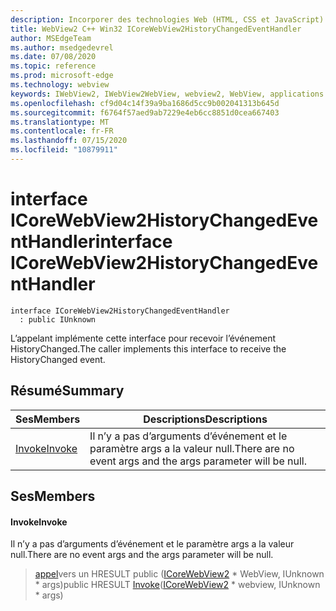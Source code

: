 ```yaml
---
description: Incorporer des technologies Web (HTML, CSS et JavaScript) dans vos applications natives avec le contrôle Microsoft Edge WebView2
title: WebView2 C++ Win32 ICoreWebView2HistoryChangedEventHandler
author: MSEdgeTeam
ms.author: msedgedevrel
ms.date: 07/08/2020
ms.topic: reference
ms.prod: microsoft-edge
ms.technology: webview
keywords: IWebView2, IWebView2WebView, webview2, WebView, applications Win32, Win32, Edge, ICoreWebView2, ICoreWebView2Controller, contrôle de navigateur, html Edge, ICoreWebView2HistoryChangedEventHandler
ms.openlocfilehash: cf9d04c14f39a9ba1686d5cc9b002041313b645d
ms.sourcegitcommit: f6764f57aed9ab7229e4eb6cc8851d0cea667403
ms.translationtype: MT
ms.contentlocale: fr-FR
ms.lasthandoff: 07/15/2020
ms.locfileid: "10879911"
---
```

# <span data-ttu-id="95c98-104">interface ICoreWebView2HistoryChangedEventHandler</span><span class="sxs-lookup"><span data-stu-id="95c98-104">interface ICoreWebView2HistoryChangedEventHandler</span></span> 

```
interface ICoreWebView2HistoryChangedEventHandler
  : public IUnknown
```

<span data-ttu-id="95c98-105">L’appelant implémente cette interface pour recevoir l’événement HistoryChanged.</span><span class="sxs-lookup"><span data-stu-id="95c98-105">The caller implements this interface to receive the HistoryChanged event.</span></span>

## <span data-ttu-id="95c98-106">Résumé</span><span class="sxs-lookup"><span data-stu-id="95c98-106">Summary</span></span>

 <span data-ttu-id="95c98-107">Ses</span><span class="sxs-lookup"><span data-stu-id="95c98-107">Members</span></span>                        | <span data-ttu-id="95c98-108">Descriptions</span><span class="sxs-lookup"><span data-stu-id="95c98-108">Descriptions</span></span>
--------------------------------|---------------------------------------------
[<span data-ttu-id="95c98-109">Invoke</span><span class="sxs-lookup"><span data-stu-id="95c98-109">Invoke</span></span>](#invoke) | <span data-ttu-id="95c98-110">Il n’y a pas d’arguments d’événement et le paramètre args a la valeur null.</span><span class="sxs-lookup"><span data-stu-id="95c98-110">There are no event args and the args parameter will be null.</span></span>

## <span data-ttu-id="95c98-111">Ses</span><span class="sxs-lookup"><span data-stu-id="95c98-111">Members</span></span>

#### <span data-ttu-id="95c98-112">Invoke</span><span class="sxs-lookup"><span data-stu-id="95c98-112">Invoke</span></span> 

<span data-ttu-id="95c98-113">Il n’y a pas d’arguments d’événement et le paramètre args a la valeur null.</span><span class="sxs-lookup"><span data-stu-id="95c98-113">There are no event args and the args parameter will be null.</span></span>

> <span data-ttu-id="95c98-114">[appel](#invoke)vers un HRESULT public ([ICoreWebView2](icorewebview2.md) \* WebView, IUnknown \* args)</span><span class="sxs-lookup"><span data-stu-id="95c98-114">public HRESULT [Invoke](#invoke)([ICoreWebView2](icorewebview2.md) \* webview, IUnknown \* args)</span></span>

